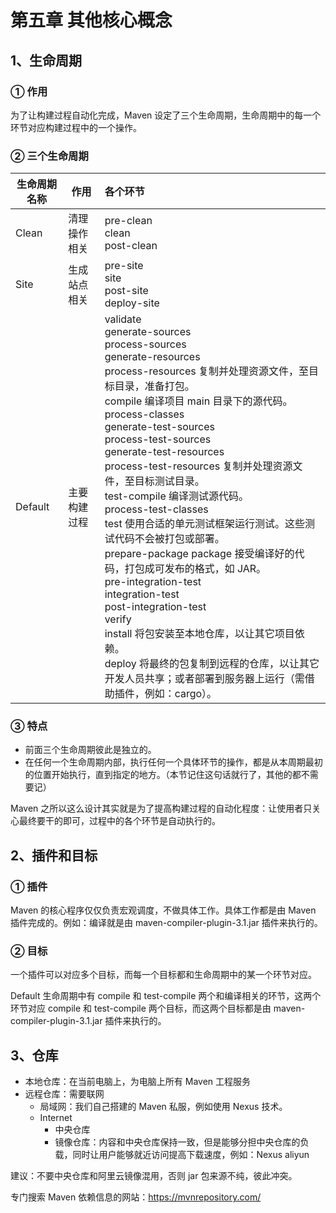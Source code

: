 # 第五章 其他核心概念

## 1、生命周期

### ① 作用

为了让构建过程自动化完成，Maven 设定了三个生命周期，生命周期中的每一个环节对应构建过程中的一个操作。

### ② 三个生命周期

| 生命周期名称 | 作用         | 各个环节                                                                                                                                                                                                                                                                                                                                                                                                                                                                                                                                                                                                                                                                                                                                                                                                                     |
| ------------ | ------------ | :--------------------------------------------------------------------------------------------------------------------------------------------------------------------------------------------------------------------------------------------------------------------------------------------------------------------------------------------------------------------------------------------------------------------------------------------------------------------------------------------------------------------------------------------------------------------------------------------------------------------------------------------------------------------------------------------------------------------------------------------------------------------------------------------------------------------------- |
| Clean        | 清理操作相关 | pre-clean<br/>clean<br/>post-clean                                                                                                                                                                                                                                                                                                                                                                                                                                                                                                                                                                                                                                                                                                                                                                                           |
| Site         | 生成站点相关 | pre-site<br/>site<br/>post-site<br/>deploy-site                                                                                                                                                                                                                                                                                                                                                                                                                                                                                                                                                                                                                                                                                                                                                                              |
| Default      | 主要构建过程 | validate<br/>generate-sources<br/>process-sources<br/>generate-resources<br/>process-resources 复制并处理资源文件，至目标目录，准备打包。<br/>compile 编译项目 main 目录下的源代码。<br/>process-classes<br/>generate-test-sources<br/>process-test-sources<br/>generate-test-resources<br/>process-test-resources 复制并处理资源文件，至目标测试目录。<br/>test-compile 编译测试源代码。<br/>process-test-classes<br/>test 使用合适的单元测试框架运行测试。这些测试代码不会被打包或部署。<br/>prepare-package package 接受编译好的代码，打包成可发布的格式，如 JAR。<br/>pre-integration-test<br/>integration-test<br/>post-integration-test<br/>verify<br/>install 将包安装至本地仓库，以让其它项目依赖。<br/>deploy 将最终的包复制到远程的仓库，以让其它开发人员共享；或者部署到服务器上运行（需借助插件，例如：cargo）。 |

### ③ 特点

- 前面三个生命周期彼此是独立的。
- 在任何一个生命周期内部，执行任何一个具体环节的操作，都是从本周期最初的位置开始执行，直到指定的地方。（本节记住这句话就行了，其他的都不需要记）

Maven 之所以这么设计其实就是为了提高构建过程的自动化程度：让使用者只关心最终要干的即可，过程中的各个环节是自动执行的。

## 2、插件和目标

### ① 插件

Maven 的核心程序仅仅负责宏观调度，不做具体工作。具体工作都是由 Maven 插件完成的。例如：编译就是由 maven-compiler-plugin-3.1.jar 插件来执行的。

### ② 目标

一个插件可以对应多个目标，而每一个目标都和生命周期中的某一个环节对应。

Default 生命周期中有 compile 和 test-compile 两个和编译相关的环节，这两个环节对应 compile 和 test-compile 两个目标，而这两个目标都是由 maven-compiler-plugin-3.1.jar 插件来执行的。

## 3、仓库

- 本地仓库：在当前电脑上，为电脑上所有 Maven 工程服务
- 远程仓库：需要联网
  - 局域网：我们自己搭建的 Maven 私服，例如使用 Nexus 技术。
  - Internet
    - 中央仓库
    - 镜像仓库：内容和中央仓库保持一致，但是能够分担中央仓库的负载，同时让用户能够就近访问提高下载速度，例如：Nexus aliyun

建议：不要中央仓库和阿里云镜像混用，否则 jar 包来源不纯，彼此冲突。

专门搜索 Maven 依赖信息的网站：https://mvnrepository.com/
